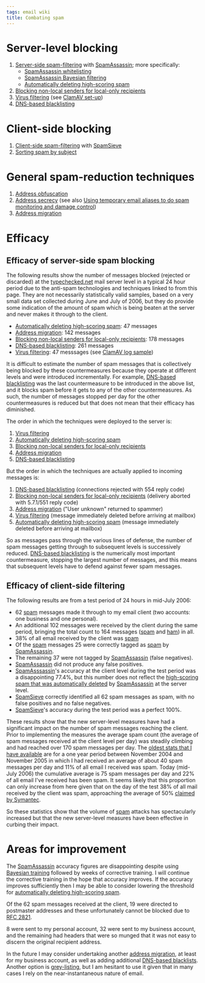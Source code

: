 ```yaml
---
tags: email wiki
title: Combating spam
---
```


# Server-level blocking

1.  [Server-side spam-filtering](/wiki/Server-side_spam-filtering) with [SpamAssassin](/wiki/SpamAssassin); more specifically:
    -   [SpamAssassin whitelisting](/wiki/SpamAssassin_whitelisting)
    -   [SpamAssassin Bayesian filtering](/wiki/SpamAssassin_Bayesian_filtering)
    -   [Automatically deleting high-scoring spam](/wiki/Automatically_deleting_high-scoring_spam)
2.  [Blocking non-local senders for local-only recipients](/wiki/Blocking_non-local_senders_for_local-only_recipients)
3.  [Virus filtering](/wiki/Virus_filtering) (see [ClamAV set-up](/wiki/ClamAV_set-up))
4.  [DNS-based blacklisting](/wiki/DNS-based_blacklisting)

# Client-side blocking

1.  [Client-side spam-filtering](/wiki/Client-side_spam-filtering) with [SpamSieve](/wiki/SpamSieve)
2.  [Sorting spam by subject](/wiki/Sorting_spam_by_subject)

# General spam-reduction techniques

1.  [Address obfuscation](/wiki/Address_obfuscation)
2.  [Address secrecy](/wiki/Address_secrecy) (see also [Using temporary email aliases to do spam monitoring and damage control](/wiki/Using_temporary_email_aliases_to_do_spam_monitoring_and_damage_control))
3.  [Address migration](/wiki/Address_migration)

# Efficacy

## Efficacy of server-side spam blocking

The following results show the number of messages blocked (rejected or discarded) at the [typechecked.net](/wiki/typechecked.net) mail server level in a typical 24 hour period due to the anti-spam technologies and techniques linked to from this page. They are not necessarily statistically valid samples, based on a very small data set collected during June and July of 2006, but they do provide some indication of the amount of spam which is being beaten at the server and never makes it through to the client.

-   [Automatically deleting high-scoring spam](/wiki/Automatically_deleting_high-scoring_spam): 47 messages
-   [Address migration](/wiki/Address_migration): 142 messages
-   [Blocking non-local senders for local-only recipients](/wiki/Blocking_non-local_senders_for_local-only_recipients): 178 messages
-   [DNS-based blacklisting](/wiki/DNS-based_blacklisting): 261 messages
-   [Virus filtering](/wiki/Virus_filtering): 47 messsages (see [ClamAV log sample](/wiki/ClamAV_log_sample))

It is difficult to estimate the number of spam messages that is collectively being blocked by these countermeasures because they operate at different levels and were introduced incrementally. For example, [DNS-based blacklisting](/wiki/DNS-based_blacklisting) was the last countermeasure to be introduced in the above list, and it blocks spam before it gets to any of the other countermeasures. As such, the number of messages stopped per day for the other countermeasures is reduced but that does not mean that their efficacy has diminished.

The order in which the techniques were deployed to the server is:

1.  [Virus filtering](/wiki/Virus_filtering)
2.  [Automatically deleting high-scoring spam](/wiki/Automatically_deleting_high-scoring_spam)
3.  [Blocking non-local senders for local-only recipients](/wiki/Blocking_non-local_senders_for_local-only_recipients)
4.  [Address migration](/wiki/Address_migration)
5.  [DNS-based blacklisting](/wiki/DNS-based_blacklisting)

But the order in which the techniques are actually applied to incoming messages is:

1.  [DNS-based blacklisting](/wiki/DNS-based_blacklisting) (connections rejected with 554 reply code)
2.  [Blocking non-local senders for local-only recipients](/wiki/Blocking_non-local_senders_for_local-only_recipients) (delivery aborted with 5.7.1/551 reply code)
3.  [Address migration](/wiki/Address_migration) ("User unknown" returned to spammer)
4.  [Virus filtering](/wiki/Virus_filtering) (message immediately deleted before arriving at mailbox)
5.  [Automatically deleting high-scoring spam](/wiki/Automatically_deleting_high-scoring_spam) (message immediately deleted before arriving at mailbox)

So as messages pass through the various lines of defense, the number of spam messages getting through to subsequent levels is successively reduced. [DNS-based blacklisting](/wiki/DNS-based_blacklisting) is the numerically most important countermeasure, stopping the largest number of messages, and this means that subsequent levels have to defend against fewer spam messages.

## Efficacy of client-side filtering

The following results are from a test period of 24 hours in mid-July 2006:

-   62 [spam](/wiki/spam) messages made it through to my email client (two accounts: one business and one personal).
-   An additional 102 messages were received by the client during the same period, bringing the total count to 164 messages ([spam](/wiki/spam) and [ham](/wiki/ham)) in all.
-   38% of all email received by the client was [spam](/wiki/spam)
-   Of the [spam](/wiki/spam) messages 25 were correctly tagged as [spam](/wiki/spam) by [SpamAssassin](/wiki/SpamAssassin).
-   The remaining 37 were not tagged by [SpamAssassin](/wiki/SpamAssassin) (false negatives).
-   [SpamAssassin](/wiki/SpamAssassin) did not produce any false positives.
-   [SpamAsssassin](/wiki/SpamAsssassin)'s accuracy at the client level during the test period was a disappointing 77.4%, but this number does not reflect the [high-scoring spam that was automatically deleted](/wiki/Automatically_deleting_high-scoring_spam) by [SpamAssassin](/wiki/SpamAssassin) at the server level.
-   [SpamSieve](/wiki/SpamSieve) correctly identified all 62 spam messages as spam, with no false positives and no false negatives.
-   [SpamSieve](/wiki/SpamSieve)'s accuracy during the test period was a perfect 100%.

These results show that the new server-level measures have had a significant impact on the number of spam messages reaching the client. Prior to implementing the measures the average spam count (the average of spam messages received at the client level per day) was steadily climbing and had reached over 170 spam messages per day. The [oldest stats that I have available](http://typechecked.net/a/about/wincent/weblog/archives/2005/11/spamsieve_one_y.php) are for a one year period between November 2004 and November 2005 in which I had received an average of about 40 spam messages per day and 11% of all email I received was spam. Today (mid-July 2006) the cumulative average is 75 spam messages per day and 22% of all email I've received has been spam. It seems likely that this proportion can only increase from here given that on the day of the test 38% of all mail received by the client was spam, approaching the average of 50% [claimed by Symantec](http://www.washingtonpost.com/wp-dyn/content/article/2006/05/16/AR2006051601873.html?referrer=email&referrer=email).

So these statistics show that the volume of [spam](/wiki/spam) attacks has spectacularly increased but that the new server-level measures have been effective in curbing their impact.

# Areas for improvement

The [SpamAssassin](/wiki/SpamAssassin) accuracy figures are disappointing despite using [Bayesian training](/wiki/SpamAssassin_Bayesian_filtering) followed by weeks of corrective training. I will continue the corrective training in the hope that accuracy improves. If the accuracy improves sufficiently then I may be able to consider lowering the threshold for [automatically deleting high-scoring spam](/wiki/automatically_deleting_high-scoring_spam).

Of the 62 spam messages received at the client, 19 were directed to postmaster addresses and these unfortunately cannot be blocked due to [RFC 2821](/wiki/RFC_2821).

8 were sent to my personal account, 32 were sent to my business account, and the remaining had headers that were so munged that it was not easy to discern the original recipient address.

In the future I may consider undertaking another [address migration](/wiki/address_migration), at least for my business account, as well as adding additional [DNS-based blacklists](/wiki/DNS-based_blacklists). Another option is [grey-listing](/wiki/grey-listing), but I am hesitant to use it given that in many cases I rely on the near-instantaneous nature of email.
